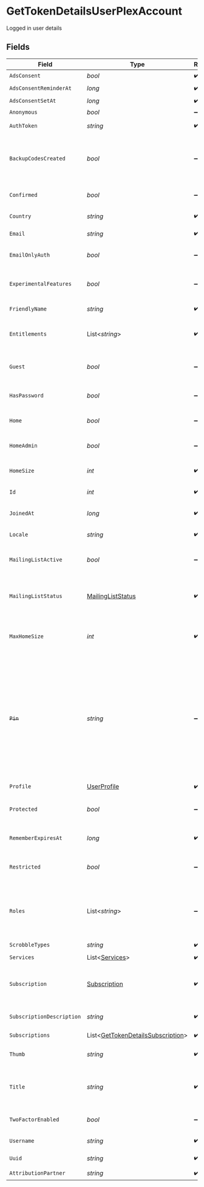 # GetTokenDetailsUserPlexAccount

Logged in user details


## Fields

| Field                                                                                                                                                                 | Type                                                                                                                                                                  | Required                                                                                                                                                              | Description                                                                                                                                                           | Example                                                                                                                                                               |
| --------------------------------------------------------------------------------------------------------------------------------------------------------------------- | --------------------------------------------------------------------------------------------------------------------------------------------------------------------- | --------------------------------------------------------------------------------------------------------------------------------------------------------------------- | --------------------------------------------------------------------------------------------------------------------------------------------------------------------- | --------------------------------------------------------------------------------------------------------------------------------------------------------------------- |
| `AdsConsent`                                                                                                                                                          | *bool*                                                                                                                                                                | :heavy_check_mark:                                                                                                                                                    | Unknown                                                                                                                                                               |                                                                                                                                                                       |
| `AdsConsentReminderAt`                                                                                                                                                | *long*                                                                                                                                                                | :heavy_check_mark:                                                                                                                                                    | N/A                                                                                                                                                                   | 1556281940                                                                                                                                                            |
| `AdsConsentSetAt`                                                                                                                                                     | *long*                                                                                                                                                                | :heavy_check_mark:                                                                                                                                                    | N/A                                                                                                                                                                   | 1556281940                                                                                                                                                            |
| `Anonymous`                                                                                                                                                           | *bool*                                                                                                                                                                | :heavy_minus_sign:                                                                                                                                                    | Unknown                                                                                                                                                               |                                                                                                                                                                       |
| `AuthToken`                                                                                                                                                           | *string*                                                                                                                                                              | :heavy_check_mark:                                                                                                                                                    | The account token                                                                                                                                                     | CxoUzBTSV5hsxjTpFKaf                                                                                                                                                  |
| `BackupCodesCreated`                                                                                                                                                  | *bool*                                                                                                                                                                | :heavy_minus_sign:                                                                                                                                                    | If the two-factor authentication backup codes have been created                                                                                                       |                                                                                                                                                                       |
| `Confirmed`                                                                                                                                                           | *bool*                                                                                                                                                                | :heavy_minus_sign:                                                                                                                                                    | If the account has been confirmed                                                                                                                                     |                                                                                                                                                                       |
| `Country`                                                                                                                                                             | *string*                                                                                                                                                              | :heavy_check_mark:                                                                                                                                                    | The account country                                                                                                                                                   | US                                                                                                                                                                    |
| `Email`                                                                                                                                                               | *string*                                                                                                                                                              | :heavy_check_mark:                                                                                                                                                    | The account email address                                                                                                                                             | username@email.com                                                                                                                                                    |
| `EmailOnlyAuth`                                                                                                                                                       | *bool*                                                                                                                                                                | :heavy_minus_sign:                                                                                                                                                    | If login with email only is enabled                                                                                                                                   |                                                                                                                                                                       |
| `ExperimentalFeatures`                                                                                                                                                | *bool*                                                                                                                                                                | :heavy_minus_sign:                                                                                                                                                    | If experimental features are enabled                                                                                                                                  |                                                                                                                                                                       |
| `FriendlyName`                                                                                                                                                        | *string*                                                                                                                                                              | :heavy_check_mark:                                                                                                                                                    | Your account full name                                                                                                                                                | friendlyUsername                                                                                                                                                      |
| `Entitlements`                                                                                                                                                        | List<*string*>                                                                                                                                                        | :heavy_check_mark:                                                                                                                                                    | List of devices your allowed to use with this account                                                                                                                 |                                                                                                                                                                       |
| `Guest`                                                                                                                                                               | *bool*                                                                                                                                                                | :heavy_minus_sign:                                                                                                                                                    | If the account is a Plex Home guest user                                                                                                                              |                                                                                                                                                                       |
| `HasPassword`                                                                                                                                                         | *bool*                                                                                                                                                                | :heavy_minus_sign:                                                                                                                                                    | If the account has a password                                                                                                                                         |                                                                                                                                                                       |
| `Home`                                                                                                                                                                | *bool*                                                                                                                                                                | :heavy_minus_sign:                                                                                                                                                    | If the account is a Plex Home user                                                                                                                                    |                                                                                                                                                                       |
| `HomeAdmin`                                                                                                                                                           | *bool*                                                                                                                                                                | :heavy_minus_sign:                                                                                                                                                    | If the account is the Plex Home admin                                                                                                                                 |                                                                                                                                                                       |
| `HomeSize`                                                                                                                                                            | *int*                                                                                                                                                                 | :heavy_check_mark:                                                                                                                                                    | The number of accounts in the Plex Home                                                                                                                               | 1                                                                                                                                                                     |
| `Id`                                                                                                                                                                  | *int*                                                                                                                                                                 | :heavy_check_mark:                                                                                                                                                    | The Plex account ID                                                                                                                                                   | 13692262                                                                                                                                                              |
| `JoinedAt`                                                                                                                                                            | *long*                                                                                                                                                                | :heavy_check_mark:                                                                                                                                                    | Unix epoch datetime in seconds                                                                                                                                        | 1556281940                                                                                                                                                            |
| `Locale`                                                                                                                                                              | *string*                                                                                                                                                              | :heavy_check_mark:                                                                                                                                                    | The account locale                                                                                                                                                    |                                                                                                                                                                       |
| `MailingListActive`                                                                                                                                                   | *bool*                                                                                                                                                                | :heavy_minus_sign:                                                                                                                                                    | If you are subscribed to the Plex newsletter                                                                                                                          |                                                                                                                                                                       |
| `MailingListStatus`                                                                                                                                                   | [MailingListStatus](../../Models/Requests/MailingListStatus.md)                                                                                                       | :heavy_check_mark:                                                                                                                                                    | Your current mailing list status (active or unsubscribed)                                                                                                             | active                                                                                                                                                                |
| `MaxHomeSize`                                                                                                                                                         | *int*                                                                                                                                                                 | :heavy_check_mark:                                                                                                                                                    | The maximum number of accounts allowed in the Plex Home                                                                                                               | 15                                                                                                                                                                    |
| ~~`Pin`~~                                                                                                                                                             | *string*                                                                                                                                                              | :heavy_minus_sign:                                                                                                                                                    | : warning: ** DEPRECATED **: This will be removed in a future release, please migrate away from it as soon as possible.<br/><br/>[Might be removed] The hashed Plex Home PIN  |                                                                                                                                                                       |
| `Profile`                                                                                                                                                             | [UserProfile](../../Models/Requests/UserProfile.md)                                                                                                                   | :heavy_check_mark:                                                                                                                                                    | N/A                                                                                                                                                                   |                                                                                                                                                                       |
| `Protected`                                                                                                                                                           | *bool*                                                                                                                                                                | :heavy_minus_sign:                                                                                                                                                    | If the account has a Plex Home PIN enabled                                                                                                                            |                                                                                                                                                                       |
| `RememberExpiresAt`                                                                                                                                                   | *long*                                                                                                                                                                | :heavy_check_mark:                                                                                                                                                    | Unix epoch datetime in seconds                                                                                                                                        | 1556281940                                                                                                                                                            |
| `Restricted`                                                                                                                                                          | *bool*                                                                                                                                                                | :heavy_minus_sign:                                                                                                                                                    | If the account is a Plex Home managed user                                                                                                                            |                                                                                                                                                                       |
| `Roles`                                                                                                                                                               | List<*string*>                                                                                                                                                        | :heavy_minus_sign:                                                                                                                                                    | [Might be removed] List of account roles. Plexpass membership listed here                                                                                             |                                                                                                                                                                       |
| `ScrobbleTypes`                                                                                                                                                       | *string*                                                                                                                                                              | :heavy_check_mark:                                                                                                                                                    | Unknown                                                                                                                                                               |                                                                                                                                                                       |
| `Services`                                                                                                                                                            | List<[Services](../../Models/Requests/Services.md)>                                                                                                                   | :heavy_check_mark:                                                                                                                                                    | N/A                                                                                                                                                                   |                                                                                                                                                                       |
| `Subscription`                                                                                                                                                        | [Subscription](../../Models/Requests/Subscription.md)                                                                                                                 | :heavy_check_mark:                                                                                                                                                    | If the account’s Plex Pass subscription is active                                                                                                                     |                                                                                                                                                                       |
| `SubscriptionDescription`                                                                                                                                             | *string*                                                                                                                                                              | :heavy_check_mark:                                                                                                                                                    | Description of the Plex Pass subscription                                                                                                                             |                                                                                                                                                                       |
| `Subscriptions`                                                                                                                                                       | List<[GetTokenDetailsSubscription](../../Models/Requests/GetTokenDetailsSubscription.md)>                                                                             | :heavy_check_mark:                                                                                                                                                    | N/A                                                                                                                                                                   |                                                                                                                                                                       |
| `Thumb`                                                                                                                                                               | *string*                                                                                                                                                              | :heavy_check_mark:                                                                                                                                                    | URL of the account thumbnail                                                                                                                                          | https://plex.tv/users/a4f43c1ebfde43a5/avatar?c=8372075101                                                                                                            |
| `Title`                                                                                                                                                               | *string*                                                                                                                                                              | :heavy_check_mark:                                                                                                                                                    | The title of the account (username or friendly name)                                                                                                                  | UsernameTitle                                                                                                                                                         |
| `TwoFactorEnabled`                                                                                                                                                    | *bool*                                                                                                                                                                | :heavy_minus_sign:                                                                                                                                                    | If two-factor authentication is enabled                                                                                                                               |                                                                                                                                                                       |
| `Username`                                                                                                                                                            | *string*                                                                                                                                                              | :heavy_check_mark:                                                                                                                                                    | The account username                                                                                                                                                  | Username                                                                                                                                                              |
| `Uuid`                                                                                                                                                                | *string*                                                                                                                                                              | :heavy_check_mark:                                                                                                                                                    | The account UUID                                                                                                                                                      | dae343c1f45beb4f                                                                                                                                                      |
| `AttributionPartner`                                                                                                                                                  | *string*                                                                                                                                                              | :heavy_check_mark:                                                                                                                                                    | N/A                                                                                                                                                                   | <nil>                                                                                                                                                                 |